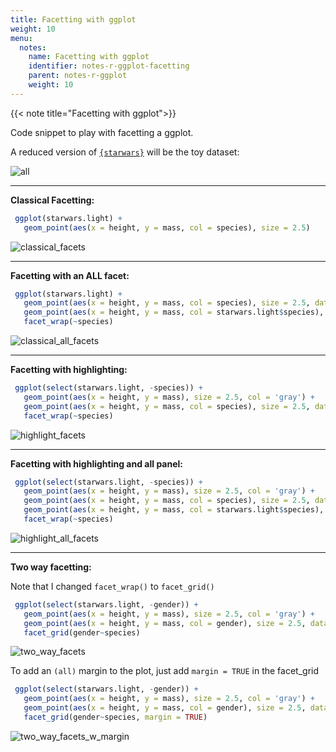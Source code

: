```yaml
---
title: Facetting with ggplot
weight: 10
menu:
  notes:
    name: Facetting with ggplot
    identifier: notes-r-ggplot-facetting
    parent: notes-r-ggplot
    weight: 10
---
```


{{< note title="Facetting with ggplot">}}

Code snippet to play with facetting a ggplot. 

A reduced version of [`{starwars}`](https://dplyr.tidyverse.org/reference/starwars.html) will be the toy dataset:

![all](/notes/R/facetting/00.png)

---

**Classical Facetting:**

```r
 ggplot(starwars.light) +
   geom_point(aes(x = height, y = mass, col = species), size = 2.5)
```

![classical_facets](/notes/R/facetting/01.png)

---

**Facetting with an ALL facet:**

```r
 ggplot(starwars.light) +
   geom_point(aes(x = height, y = mass, col = species), size = 2.5, data = starwars.light) +
   geom_point(aes(x = height, y = mass, col = starwars.light$species), size = 2.5, data = transform(starwars.light, species = 'All')) +
   facet_wrap(~species)
```

![classical_all_facets](/notes/R/facetting/02.png)

---

**Facetting with highlighting:**

```r
 ggplot(select(starwars.light, -species)) +
   geom_point(aes(x = height, y = mass), size = 2.5, col = 'gray') +
   geom_point(aes(x = height, y = mass, col = species), size = 2.5, data = starwars.light) +
   facet_wrap(~species)
```

![highlight_facets](/notes/R/facetting/03.png)

---

**Facetting with highlighting and all panel:**

```r
 ggplot(select(starwars.light, -species)) +
   geom_point(aes(x = height, y = mass), size = 2.5, col = 'gray') +
   geom_point(aes(x = height, y = mass, col = species), size = 2.5, data = starwars.light) +
   geom_point(aes(x = height, y = mass, col = starwars.light$species), size = 2.5, data = transform(starwars.light, species = 'All')) +
   facet_wrap(~species)
```

![highlight_all_facets](/notes/R/facetting/04.png)

---

**Two way facetting:**

Note that I changed `facet_wrap()` to `facet_grid()`

```r
 ggplot(select(starwars.light, -gender)) +
   geom_point(aes(x = height, y = mass), size = 2.5, col = 'gray') +
   geom_point(aes(x = height, y = mass, col = gender), size = 2.5, data = starwars.light) +
   facet_grid(gender~species)
```

![two_way_facets](/notes/R/facetting/05.png)

To add an `(all)` margin to the plot, just add `margin = TRUE` in the facet_grid

```r
 ggplot(select(starwars.light, -gender)) +
   geom_point(aes(x = height, y = mass), size = 2.5, col = 'gray') +
   geom_point(aes(x = height, y = mass, col = gender), size = 2.5, data = starwars.light) +
   facet_grid(gender~species, margin = TRUE)
```

![two_way_facets_w_margin](/notes/R/facetting/06.png)